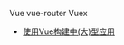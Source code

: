 
Vue
vue-router
Vuex


- [使用Vue构建中(大)型应用](https://annatarhe.github.io/2016/03/22/build-lager-scale-app-with-vue.html)
